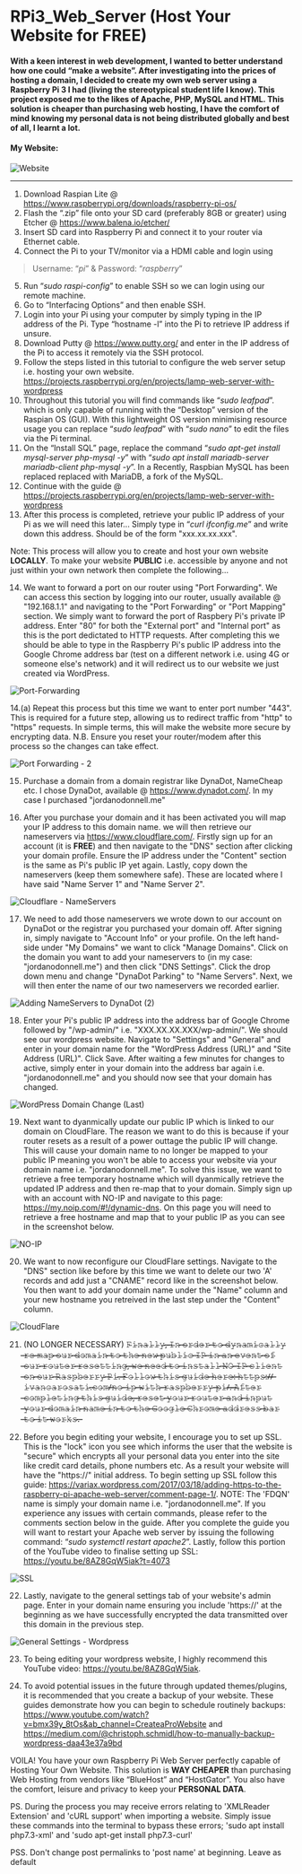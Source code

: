 # RPi3_Web_Server (Host Your Website for FREE)

#### With a keen interest in web development, I wanted to better understand how one could “make a website”. After investigating into the prices of hosting a domain, I decided to create my own web server using a Raspberry Pi 3 I had (living the stereotypical student life I know). This project exposed me to the likes of Apache, PHP, MySQL and HTML. This solution is cheaper than purchasing web hosting, I have the comfort of mind knowing my personal data is not being distributed globally and best of all, I learnt a lot. 

#### My Website: 

![Website](https://user-images.githubusercontent.com/36043248/104812522-b381c980-57fa-11eb-886d-c49ff65a9087.PNG)

-------------------------------------------------------------------------------------------------------------------------------

1. Download Raspian Lite @ https://www.raspberrypi.org/downloads/raspberry-pi-os/
2. Flash the “.zip” file onto your SD card (preferably 8GB or greater) using Etcher @ https://www.balena.io/etcher/
3. Insert SD card into Raspberry Pi and connect it to your router via Ethernet cable.
4. Connect the Pi to your TV/monitor via a HDMI cable and login using 
>Username: “*pi*” & 
>Password: “*raspberry*”
5. Run “*sudo raspi-config*” to enable SSH so we can login using our remote machine.
6. Go to “Interfacing Options” and then enable SSH.
7. Login into your Pi using your computer by simply typing in the IP address of the Pi. Type “hostname -l” into the Pi to retrieve IP address if unsure.
8. Download Putty @ https://www.putty.org/ and enter in the IP address of the Pi to access it remotely via the SSH protocol.
9. Follow the steps listed in this tutorial to configure the web server setup i.e. hosting your own website. https://projects.raspberrypi.org/en/projects/lamp-web-server-with-wordpress
10. Throughout this tutorial you will find commands like “*sudo leafpad*”. which is only capable of running with the “Desktop” version of the Raspian OS (GUI). With this lightweight OS version minimising resource usage you can replace “*sudo leafpad*” with “*sudo nano*” to edit the files via the Pi terminal.
11. On the “Install SQL” page, replace the command “*sudo apt-get install mysql-server php-mysql -y*” with “*sudo apt install mariadb-server mariadb-client php-mysql -y*”. In a Recently, Raspbian MySQL has been replaced replaced with MariaDB, a fork of the MySQL. 
12. Continue with the guide @ https://projects.raspberrypi.org/en/projects/lamp-web-server-with-wordpress
13. After this process is completed, retrieve your public IP address of your Pi as we will need this later... Simply type in “*curl ifconfig.me*” and write down this address. Should be of the form "xxx.xx.xx.xxx". 

Note: This process will allow you to create and host your own website **LOCALLY**. To make your website **PUBLIC** i.e. accessible by anyone and not just within your own network then complete the following...

14. We want to forward a port on our router using "Port Forwarding". We can access this section by logging into our router, usually available @ "192.168.1.1" and navigating to the "Port Forwarding" or "Port Mapping" section. We simply want to forward the port of Raspbery Pi's private IP address. Enter "80" for both the "External port" and "Internal port" as this is the port dedictated to HTTP requests. After completing this we should be able to type in the Raspberry Pi's public IP address into the Google Chrome address bar (test on a different network i.e. using 4G or someone else's network) and it will redirect us to our website we just created via WordPress. 

![Port-Forwarding](https://user-images.githubusercontent.com/36043248/87045938-62ac6b00-c1f0-11ea-8148-92f37c479fbc.PNG)

14.(a) Repeat this process but this time we want to enter port number "443". This is required for a future step, allowing us to redirect traffic from "http" to "https" requests. In simple terms, this will make the website more secure by encrypting data. N.B. Ensure you reset your router/modem after this process so the changes can take effect.

![Port Forwarding - 2](https://user-images.githubusercontent.com/36043248/104127868-716d0980-535c-11eb-8494-2bf5bf484b7f.PNG)

15. Purchase a domain from a domain registrar like DynaDot, NameCheap etc. I chose DynaDot, available @ https://www.dynadot.com/. In my case I purchased "jordanodonnell.me"

16. After you purchase your domain and it has been activated you will map your IP address to this domain name. we will then retrieve our nameservers via https://www.cloudflare.com/. Firstly sign up for an account (it is **FREE**) and then navigate to the "DNS" section after clicking your domain profile. Ensure the IP address under the "Content" section is the same as Pi's public IP yet again. Lastly, copy down the nameservers (keep them somewhere safe). These are located where I have said "Name Server 1" and "Name Server 2".

![Cloudflare - NameServers](https://user-images.githubusercontent.com/36043248/87045160-773c3380-c1ef-11ea-96c2-093ca65a9cda.PNG)

17. We need to add those nameservers we wrote down to our account on DynaDot or the registrar you purchased your domain off. After signing in, simply navigate to "Account Info" or your profile. On the left hand-side under "My Domains" we want to click "Manage Domains". Click on the domain you want to add your nameservers to (in my case: "jordanodonnell.me") and then click "DNS Settings". Click the drop down menu and change "DynaDot Parking" to "Name Servers". Next, we will then enter the name of our two nameservers we recorded earlier.

![Adding NameServers to DynaDot (2)](https://user-images.githubusercontent.com/36043248/87045208-858a4f80-c1ef-11ea-8a70-d6f89c928592.PNG)

18. Enter your Pi's public IP address into the address bar of Google Chrome followed by "/wp-admin/" i.e. "XXX.XX.XX.XXX/wp-admin/". We should see our wordpress website. Navigate to "Settings" and "General" and enter in your domain name for the "WordPress Address (URL)" and "Site Address (URL)". Click Save. After waiting a few minutes for changes to active, simply enter in your domain into the address bar again i.e. "jordanodonnell.me" and you should now see that your domain has changed.

![WordPress Domain Change (Last)](https://user-images.githubusercontent.com/36043248/87045253-96d35c00-c1ef-11ea-8d43-54f08f23afd3.PNG)

19. Next want to dyanmically update our public IP which is linked to our domain on CloudFlare. The reason we want to do this is because if your router resets as a result of a power outtage the public IP will change. This will cause your domain name to no longer be mapped to your public IP meaning you won't be able to access your website via your domain name i.e. "jordanodonnell.me". To solve this issue, we want to retrieve a free temporary hostname which will dyanmically retrieve the updated IP address and then re-map that to your domain. Simply sign up with an account with NO-IP and navigate to this page: https://my.noip.com/#!/dynamic-dns. On this page you will need to retrieve a free hostname and map that to your public IP as you can see in the screenshot below. 

![NO-IP](https://user-images.githubusercontent.com/36043248/87309126-15900800-c514-11ea-887f-4b12ff6c26c8.PNG)

20. We want to now reconfigure our CloudFlare settings. Navigate to the "DNS" section like before by this time we want to delete our two 'A' records and add just a "CNAME" record like in the screenshot below. You then want to add your domain name under the "Name" column and your new hostname you retreived in the last step under the "Content" column.

![CloudFlare](https://user-images.githubusercontent.com/36043248/87309439-8505f780-c514-11ea-881a-e61391a2f928.PNG)

21. (NO LONGER NECESSARY) 𝙵̶̶̶𝚒̶̶̶𝚗̶̶̶𝚊̶̶̶𝚕̶̶̶𝚕̶̶̶𝚢̶̶̶,̶̶̶ ̶̶̶𝙸̶̶̶𝚗̶̶̶ ̶̶̶𝚘̶̶̶𝚛̶̶̶𝚍̶̶̶𝚎̶̶̶𝚛̶̶̶ ̶̶̶𝚝̶̶̶𝚘̶̶̶ ̶̶̶𝚍̶̶̶𝚢̶̶̶𝚗̶̶̶𝚊̶̶̶𝚖̶̶̶𝚒̶̶̶𝚌̶̶̶𝚊̶̶̶𝚕̶̶̶𝚕̶̶̶𝚢̶̶̶ ̶̶̶𝚛̶̶̶𝚎̶̶̶-̶̶̶𝚖̶̶̶𝚊̶̶̶𝚙̶̶̶ ̶̶̶𝚘̶̶̶𝚞̶̶̶𝚛̶̶̶ ̶̶̶𝚍̶̶̶𝚘̶̶̶𝚖̶̶̶𝚊̶̶̶𝚒̶̶̶𝚗̶̶̶ ̶̶̶𝚝̶̶̶𝚘̶̶̶ ̶̶̶𝚝̶̶̶𝚑̶̶̶𝚎̶̶̶ ̶̶̶𝚗̶̶̶𝚎̶̶̶𝚠̶̶̶ ̶̶̶𝚙̶̶̶𝚞̶̶̶𝚋̶̶̶𝚕̶̶̶𝚒̶̶̶𝚌̶̶̶ ̶̶̶𝙸̶̶̶𝙿̶̶̶ ̶̶̶𝚒̶̶̶𝚗̶̶̶ ̶̶̶𝚊̶̶̶𝚗̶̶̶ ̶̶̶𝚎̶̶̶𝚟̶̶̶𝚎̶̶̶𝚗̶̶̶𝚝̶̶̶ ̶̶̶𝚘̶̶̶𝚏̶̶̶ ̶̶̶𝚘̶̶̶𝚞̶̶̶𝚛̶̶̶ ̶̶̶𝚛̶̶̶𝚘̶̶̶𝚞̶̶̶𝚝̶̶̶𝚎̶̶̶𝚛̶̶̶ ̶̶̶𝚛̶̶̶𝚎̶̶̶𝚜̶̶̶𝚎̶̶̶𝚝̶̶̶𝚝̶̶̶𝚒̶̶̶𝚗̶̶̶𝚐̶̶̶,̶̶̶ ̶̶̶𝚠̶̶̶𝚎̶̶̶ ̶̶̶𝚗̶̶̶𝚎̶̶̶𝚎̶̶̶𝚍̶̶̶ ̶̶̶𝚝̶̶̶𝚘̶̶̶ ̶̶̶𝚒̶̶̶𝚗̶̶̶𝚜̶̶̶𝚝̶̶̶𝚊̶̶̶𝚕̶̶̶𝚕̶̶̶ ̶̶̶𝙽̶̶̶𝙾̶̶̶-̶̶̶𝙸̶̶̶𝙿̶̶̶ ̶̶̶𝚌̶̶̶𝚕̶̶̶𝚒̶̶̶𝚎̶̶̶𝚗̶̶̶𝚝̶̶̶ ̶̶̶𝚘̶̶̶𝚗̶̶̶ ̶̶̶𝚘̶̶̶𝚞̶̶̶𝚛̶̶̶ ̶̶̶𝚁̶̶̶𝚊̶̶̶𝚜̶̶̶𝚙̶̶̶𝚋̶̶̶𝚎̶̶̶𝚛̶̶̶𝚛̶̶̶𝚢̶̶̶ ̶̶̶𝙿̶̶̶𝚒̶̶̶.̶̶̶ ̶̶̶𝙵̶̶̶𝚘̶̶̶𝚕̶̶̶𝚕̶̶̶𝚘̶̶̶𝚠̶̶̶ ̶̶̶𝚝̶̶̶𝚑̶̶̶𝚒̶̶̶𝚜̶̶̶ ̶̶̶𝚐̶̶̶𝚞̶̶̶𝚒̶̶̶𝚍̶̶̶𝚎̶̶̶ ̶̶̶𝚑̶̶̶𝚎̶̶̶𝚛̶̶̶𝚎̶̶̶:̶̶̶ ̶̶̶𝚑̶̶̶𝚝̶̶̶𝚝̶̶̶𝚙̶̶̶𝚜̶̶̶:̶̶̶/̶̶̶/̶̶̶𝚒̶̶̶𝚟̶̶̶𝚊̶̶̶𝚗̶̶̶𝚌̶̶̶𝚊̶̶̶𝚛̶̶̶𝚘̶̶̶𝚜̶̶̶𝚊̶̶̶𝚝̶̶̶𝚒̶̶̶.̶̶̶𝚌̶̶̶𝚘̶̶̶𝚖̶̶̶/̶̶̶𝚗̶̶̶𝚘̶̶̶-̶̶̶𝚒̶̶̶𝚙̶̶̶-̶̶̶𝚠̶̶̶𝚒̶̶̶𝚝̶̶̶𝚑̶̶̶-̶̶̶𝚛̶̶̶𝚊̶̶̶𝚜̶̶̶𝚙̶̶̶𝚋̶̶̶𝚎̶̶̶𝚛̶̶̶𝚛̶̶̶𝚢̶̶̶-̶̶̶𝚙̶̶̶𝚒̶̶̶/̶̶̶.̶̶̶ ̶̶̶𝙰̶̶̶𝚏̶̶̶𝚝̶̶̶𝚎̶̶̶𝚛̶̶̶ ̶̶̶𝚌̶̶̶𝚘̶̶̶𝚖̶̶̶𝚙̶̶̶𝚕̶̶̶𝚎̶̶̶𝚝̶̶̶𝚒̶̶̶𝚗̶̶̶𝚐̶̶̶ ̶̶̶𝚝̶̶̶𝚑̶̶̶𝚒̶̶̶𝚜̶̶̶ ̶̶̶𝚐̶̶̶𝚞̶̶̶𝚒̶̶̶𝚍̶̶̶𝚎̶̶̶,̶̶̶ ̶̶̶𝚛̶̶̶𝚎̶̶̶𝚜̶̶̶𝚎̶̶̶𝚝̶̶̶ ̶̶̶𝚢̶̶̶𝚘̶̶̶𝚞̶̶̶𝚛̶̶̶ ̶̶̶𝚛̶̶̶𝚘̶̶̶𝚞̶̶̶𝚝̶̶̶𝚎̶̶̶𝚛̶̶̶ ̶̶̶𝚊̶̶̶𝚗̶̶̶𝚍̶̶̶ ̶̶̶𝚒̶̶̶𝚗̶̶̶𝚙̶̶̶𝚞̶̶̶𝚝̶̶̶ ̶̶̶𝚢̶̶̶𝚘̶̶̶𝚞̶̶̶𝚛̶̶̶ ̶̶̶𝚍̶̶̶𝚘̶̶̶𝚖̶̶̶𝚊̶̶̶𝚒̶̶̶𝚗̶̶̶ ̶̶̶𝚗̶̶̶𝚊̶̶̶𝚖̶̶̶𝚎̶̶̶ ̶̶̶𝚒̶̶̶𝚗̶̶̶ ̶̶̶𝚝̶̶̶𝚘̶̶̶ ̶̶̶𝚝̶̶̶𝚑̶̶̶𝚎̶̶̶ ̶̶̶𝙶̶̶̶𝚘̶̶̶𝚘̶̶̶𝚐̶̶̶𝚕̶̶̶𝚎̶̶̶ ̶̶̶𝙲̶̶̶𝚑̶̶̶𝚛̶̶̶𝚘̶̶̶𝚖̶̶̶𝚎̶̶̶ ̶̶̶𝚊̶̶̶𝚍̶̶̶𝚍̶̶̶𝚛̶̶̶𝚎̶̶̶𝚜̶̶̶𝚜̶̶̶ ̶̶̶𝚋̶̶̶𝚊̶̶̶𝚛̶̶̶ ̶̶̶𝚝̶̶̶𝚘̶̶̶ ̶̶̶𝚒̶̶̶𝚝̶̶̶ ̶̶̶𝚠̶̶̶𝚘̶̶̶𝚛̶̶̶𝚔̶̶̶𝚜̶̶̶.̶̶̶

21. Before you begin editing your website, I encourage you to set up SSL. This is the "lock" icon you see which informs the user that the website is "secure" which encrypts all your personal data you enter into the site like credit card details, phone numbers etc. As a result your website will have the "https://" initial address. To begin setting up SSL follow this guide: https://variax.wordpress.com/2017/03/18/adding-https-to-the-raspberry-pi-apache-web-server/comment-page-1/. NOTE: The 'FDQN' name is simply your domain name i.e. "jordanodonnell.me". If you experience any issues with certain commands, please refer to the comments section below in the guide. After you complete the guide you will want to restart your Apache web server by issuing the following command: “*sudo systemctl restart apache2*”. Lastly, follow this portion of the YouTube video to finalise setting up SSL: https://youtu.be/8AZ8GqW5iak?t=4073

![SSL](https://user-images.githubusercontent.com/36043248/87311151-c7c8cf00-c516-11ea-93fd-971c7f727360.PNG)

22. Lastly, navigate to the general settings tab of your website's admin page. Enter in your domain name ensuring you include 'https://' at the beginning as we have successfully encrypted the data transmitted over this domain in the previous step. 

![General Settings - Wordpress](https://user-images.githubusercontent.com/36043248/104128776-5d77d680-5361-11eb-9639-7a6dafeb788d.PNG)

23. To being editing your wordpress website, I highly recommend this YouTube video: https://youtu.be/8AZ8GqW5iak.

24. To avoid potential issues in the future through updated themes/plugins, it is recommended that you create a backup of your website. These guides demonstrate how you can begin to schedule routinely backups: https://www.youtube.com/watch?v=bmx39y_8tOs&ab_channel=CreateaProWebsite and https://medium.com/@christoph.schmidl/how-to-manually-backup-wordpress-daa43e37a9bd

VOILA! You have your own Raspberry Pi Web Server perfectly capable of Hosting Your Own Website. This solution is **WAY CHEAPER** than purchasing Web Hosting from vendors like “BlueHost” and “HostGator”. You also have the comfort, leisure and privacy to keep your **PERSONAL DATA**. 

PS. During the process you may receive errors relating to 'XMLReader Extension' and 'cURL support' when importing a website. Simply issue these commands into the terminal to bypass these errors; 'sudo apt install php7.3-xml' and 'sudo apt-get install php7.3-curl'

PSS. Don't change post permalinks to 'post name' at beginning. Leave as default




